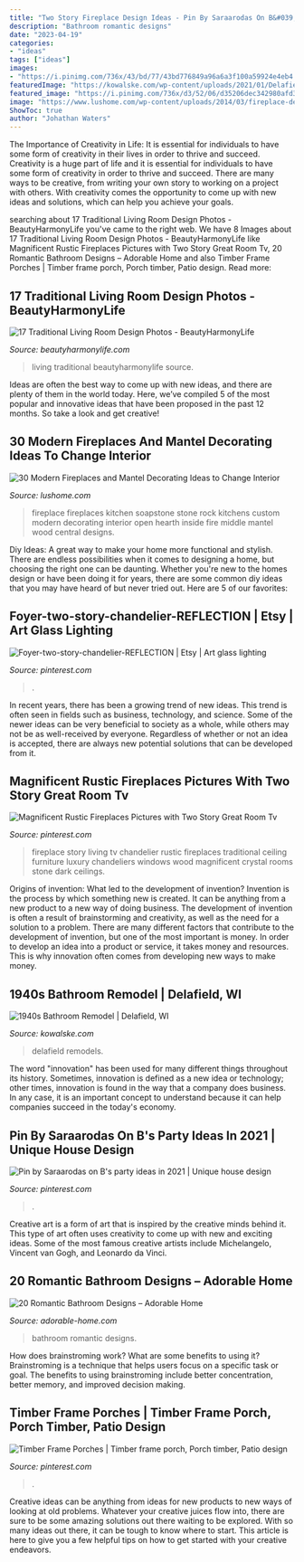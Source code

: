 ```yaml
---
title: "Two Story Fireplace Design Ideas - Pin By Saraarodas On B&#039;s Party Ideas In 2021"
description: "Bathroom romantic designs"
date: "2023-04-19"
categories:
- "ideas"
tags: ["ideas"]
images:
- "https://i.pinimg.com/736x/43/bd/77/43bd776849a96a6a3f100a59924e4eb4.jpg"
featuredImage: "https://kowalske.com/wp-content/uploads/2021/01/Delafield-cottage-bathroom.jpg"
featured_image: "https://i.pinimg.com/736x/d3/52/06/d35206dec342980afd36a08fd98a9b75.jpg"
image: "https://www.lushome.com/wp-content/uploads/2014/03/fireplace-design-ideas-fireplaces-mantels-26.jpg"
ShowToc: true
author: "Johathan Waters"
---
```



The Importance of Creativity in Life: It is essential for individuals to have some form of creativity in their lives in order to thrive and succeed.
Creativity is a huge part of life and it is essential for individuals to have some form of creativity in order to thrive and succeed. There are many ways to be creative, from writing your own story to working on a project with others. With creativity comes the opportunity to come up with new ideas and solutions, which can help you achieve your goals.

	

		
searching about 17 Traditional Living Room Design Photos - BeautyHarmonyLife you've came to the right web. We have 8 Images about 17 Traditional Living Room Design Photos - BeautyHarmonyLife like Magnificent Rustic Fireplaces Pictures with Two Story Great Room Tv, 20 Romantic Bathroom Designs – Adorable Home and also Timber Frame Porches | Timber frame porch, Porch timber, Patio design. Read more:
		
    
## 17 Traditional Living Room Design Photos - BeautyHarmonyLife

<img loading=lazy src="https://beautyharmonylife.com/wp-content/uploads/2013/07/traditional-living-room-1.jpg" onerror="this.onerror=null;this.src='https://tse1.mm.bing.net/th?id=OIP.wPA3grbCI-Q4G0IhIPefcwHaKU&amp;pid=15.1';" alt="17 Traditional Living Room Design Photos - BeautyHarmonyLife">

_Source: beautyharmonylife.com_

>living traditional beautyharmonylife source. 

	

Ideas are often the best way to come up with new ideas, and there are plenty of them in the world today. Here, we’ve compiled 5 of the most popular and innovative ideas that have been proposed in the past 12 months. So take a look and get creative!

    
## 30 Modern Fireplaces And Mantel Decorating Ideas To Change Interior

<img loading=lazy src="https://www.lushome.com/wp-content/uploads/2014/03/fireplace-design-ideas-fireplaces-mantels-26.jpg" onerror="this.onerror=null;this.src='https://tse1.mm.bing.net/th?id=OIP.HRYZeTh12IngIcNBOGFm8gHaKI&amp;pid=15.1';" alt="30 Modern Fireplaces and Mantel Decorating Ideas to Change Interior">

_Source: lushome.com_

>fireplace fireplaces kitchen soapstone stone rock kitchens custom modern decorating interior open hearth inside fire middle mantel wood central designs. 

	

Diy Ideas: A great way to make your home more functional and stylish. There are endless possibilities when it comes to designing a home, but choosing the right one can be daunting. Whether you're new to the homes design or have been doing it for years, there are some common diy ideas that you may have heard of but never tried out. Here are 5 of our favorites: 

    
## Foyer-two-story-chandelier-REFLECTION | Etsy | Art Glass Lighting

<img loading=lazy src="https://i.pinimg.com/736x/5b/86/0c/5b860c7ba1aad5fd3cdfe8901d6ed69d.jpg" onerror="this.onerror=null;this.src='https://tse3.mm.bing.net/th?id=OIP.2B6oLuiZBQ1NlIFZRDW1XgHaJ3&amp;pid=15.1';" alt="Foyer-two-story-chandelier-REFLECTION | Etsy | Art glass lighting">

_Source: pinterest.com_

>. 

	

In recent years, there has been a growing trend of new ideas. This trend is often seen in fields such as business, technology, and science. Some of the newer ideas can be very beneficial to society as a whole, while others may not be as well-received by everyone. Regardless of whether or not an idea is accepted, there are always new potential solutions that can be developed from it.

    
## Magnificent Rustic Fireplaces Pictures With Two Story Great Room Tv

<img loading=lazy src="https://i.pinimg.com/736x/43/bd/77/43bd776849a96a6a3f100a59924e4eb4.jpg" onerror="this.onerror=null;this.src='https://tse1.mm.bing.net/th?id=OIP.Y6cUgz76ZAhTLTsXTp5lWQHaLH&amp;pid=15.1';" alt="Magnificent Rustic Fireplaces Pictures with Two Story Great Room Tv">

_Source: pinterest.com_

>fireplace story living tv chandelier rustic fireplaces traditional ceiling furniture luxury chandeliers windows wood magnificent crystal rooms stone dark ceilings. 

	

Origins of invention: What led to the development of invention?
Invention is the process by which something new is created. It can be anything from a new product to a new way of doing business. The development of invention is often a result of brainstorming and creativity, as well as the need for a solution to a problem. There are many different factors that contribute to the development of invention, but one of the most important is money. In order to develop an idea into a product or service, it takes money and resources. This is why innovation often comes from developing new ways to make money.

    
## 1940s Bathroom Remodel | Delafield, WI

<img loading=lazy src="https://kowalske.com/wp-content/uploads/2021/01/Delafield-cottage-bathroom.jpg" onerror="this.onerror=null;this.src='https://tse3.mm.bing.net/th?id=OIP.OUTNkYl8sq7LcoFuYxhsUgHaLH&amp;pid=15.1';" alt="1940s Bathroom Remodel | Delafield, WI">

_Source: kowalske.com_

>delafield remodels. 

	

The word "innovation" has been used for many different things throughout its history. Sometimes, innovation is defined as a new idea or technology; other times, innovation is found in the way that a company does business. In any case, it is an important concept to understand because it can help companies succeed in the today's economy.

    
## Pin By Saraarodas On B&#039;s Party Ideas In 2021 | Unique House Design

<img loading=lazy src="https://i.pinimg.com/736x/d3/52/06/d35206dec342980afd36a08fd98a9b75.jpg" onerror="this.onerror=null;this.src='https://tse4.mm.bing.net/th?id=OIP.wfeGKf7W-bF_UF3bHBdmOQHaNL&amp;pid=15.1';" alt="Pin by Saraarodas on B&#039;s party ideas in 2021 | Unique house design">

_Source: pinterest.com_

>. 

	

Creative art is a form of art that is inspired by the creative minds behind it. This type of art often uses creativity to come up with new and exciting ideas. Some of the most famous creative artists include Michelangelo, Vincent van Gogh, and Leonardo da Vinci.

    
## 20 Romantic Bathroom Designs – Adorable Home

<img loading=lazy src="https://adorable-home.com/wp-content/gallery/20-romantic-bathroom-designs/20-romantic-bathroom-designs-13.jpg" onerror="this.onerror=null;this.src='https://tse1.mm.bing.net/th?id=OIP.3dWLU0IQBGVnBNU7uNTX7gHaFn&amp;pid=15.1';" alt="20 Romantic Bathroom Designs – Adorable Home">

_Source: adorable-home.com_

>bathroom romantic designs. 

	

How does brainstroming work? What are some benefits to using it?
Brainstroming is a technique that helps users focus on a specific task or goal. The benefits to using brainstroming include better concentration, better memory, and improved decision making.

    
## Timber Frame Porches | Timber Frame Porch, Porch Timber, Patio Design

<img loading=lazy src="https://i.pinimg.com/736x/a2/6c/9d/a26c9dc01882f7277d76f77f8c73a463.jpg" onerror="this.onerror=null;this.src='https://tse2.mm.bing.net/th?id=OIP.zvllJBseZ9UhlxVumuOQWgHaL1&amp;pid=15.1';" alt="Timber Frame Porches | Timber frame porch, Porch timber, Patio design">

_Source: pinterest.com_

>. 

	

Creative ideas can be anything from ideas for new products to new ways of looking at old problems. Whatever your creative juices flow into, there are sure to be some amazing solutions out there waiting to be explored. With so many ideas out there, it can be tough to know where to start. This article is here to give you a few helpful tips on how to get started with your creative endeavors.

